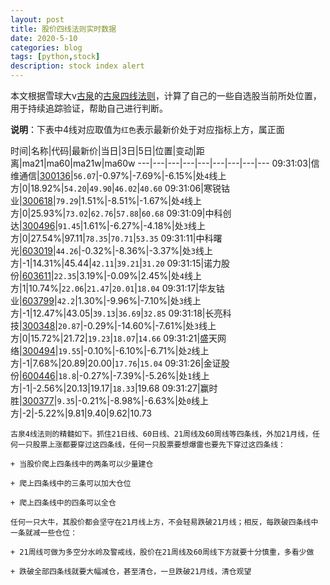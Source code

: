 ```yaml
---
layout: post
title: 股价四线法则实时数据
date: 2020-5-10
categories: blog
tags: [python,stock]
description: stock index alert
---
```



本文根据雪球大v[古泉](https://xueqiu.com/u/7148646888)的[古泉四线法则](https://xueqiu.com/7148646888/130498192)，计算了自己的一些自选股当前所处位置，用于持续追踪验证，帮助自己进行判断。

**说明**：下表中4线对应取值为`红色`表示最新价处于对应指标上方，属正面

时间|名称|代码|最新价|当日|3日|5日|位置|变动|距离|ma21|ma60|ma21w|ma60w
---|---|---|---|---|---|---|---|---
09:31:03|信维通信|[300136](https://xueqiu.com/S/SZ300136)|`56.07`|-0.97%|-7.69%|-6.15%|处`4`线上方|0|18.92%|`54.20`|`49.90`|`46.02`|`40.60`
09:31:06|寒锐钴业|[300618](https://xueqiu.com/S/SZ300618)|`79.29`|1.51%|-8.51%|-1.67%|处`4`线上方|0|25.93%|`73.02`|`62.76`|`57.88`|`60.68`
09:31:09|中科创达|[300496](https://xueqiu.com/S/SZ300496)|`91.45`|1.61%|-6.27%|-4.18%|处`3`线上方|0|27.54%|97.11|`78.35`|`70.71`|`53.35`
09:31:11|中科曙光|[603019](https://xueqiu.com/S/SH603019)|`44.26`|-0.32%|-8.36%|-3.37%|处`3`线上方|-1|14.31%|45.44|`42.11`|`39.21`|`31.20`
09:31:15|诺力股份|[603611](https://xueqiu.com/S/SH603611)|`22.35`|3.19%|-0.09%|2.45%|处`4`线上方|1|10.74%|`22.06`|`21.47`|`20.01`|`18.04`
09:31:17|华友钴业|[603799](https://xueqiu.com/S/SH603799)|`42.2`|1.30%|-9.96%|-7.10%|处`3`线上方|-1|12.47%|43.05|`39.13`|`36.69`|`32.85`
09:31:18|长亮科技|[300348](https://xueqiu.com/S/SZ300348)|`20.87`|-0.29%|-14.60%|-7.61%|处`3`线上方|0|15.72%|21.72|`19.23`|`18.07`|`14.66`
09:31:21|盛天网络|[300494](https://xueqiu.com/S/SZ300494)|`19.55`|-0.10%|-6.10%|-6.71%|处`2`线上方|-1|7.68%|20.89|20.00|`17.76`|`15.04`
09:31:26|金证股份|[600446](https://xueqiu.com/S/SH600446)|`18.8`|-0.27%|-7.39%|-5.26%|处`1`线上方|-1|-2.56%|20.13|19.17|`18.33`|19.68
09:31:27|赢时胜|[300377](https://xueqiu.com/S/SZ300377)|`9.35`|-0.21%|-8.98%|-6.63%|处`0`线上方|-2|-5.22%|9.81|9.40|9.62|10.73

```
古泉4线法则的精髓如下。抓住21日线、60日线、21周线及60周线等四条线，外加21月线，任何一只股票上涨都要穿过这四条线，任何一只股票要想爆雷也要先下穿过这四条线：

+ 当股价爬上四条线中的两条可以少量建仓

+ 爬上四条线中的三条可以加大仓位

+ 爬上四条线中的四条可以全仓

任何一只大牛，其股价都会坚守在21月线上方，不会轻易跌破21月线；相反，每跌破四条线中一条就减一些仓位：

+ 21周线可做为多空分水岭及警戒线，股价在21周线及60周线下方就要十分慎重，多看少做

+ 跌破全部四条线就要大幅减仓，甚至清仓，一旦跌破21月线，清仓观望
```
